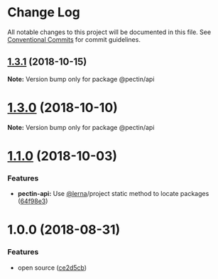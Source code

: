 # Change Log

All notable changes to this project will be documented in this file.
See [Conventional Commits](https://conventionalcommits.org) for commit guidelines.

## [1.3.1](https://github.com/evocateur/pectin/compare/v1.3.0...v1.3.1) (2018-10-15)

**Note:** Version bump only for package @pectin/api





# [1.3.0](https://github.com/evocateur/pectin/compare/v1.2.0...v1.3.0) (2018-10-10)

**Note:** Version bump only for package @pectin/api





<a name="1.1.0"></a>
# [1.1.0](https://github.com/evocateur/pectin/compare/v1.0.0...v1.1.0) (2018-10-03)


### Features

* **pectin-api:** Use [@lerna](https://github.com/lerna)/project static method to locate packages ([64f98e3](https://github.com/evocateur/pectin/commit/64f98e3))





<a name="1.0.0"></a>
# 1.0.0 (2018-08-31)


### Features

* open source ([ce2d5cb](https://github.com/evocateur/pectin/commit/ce2d5cb))
